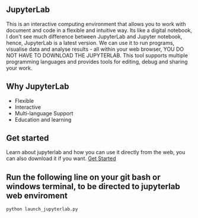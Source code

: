 ## JupyterLab
This is an interactive computing environment that allows you to work with document and code in a flexible and intuitive way. Its like a digital notebook, I don't see much difference between JupyterLab and Jupyter notebook, hence, JupyterLab is a latest version. We can use it to run programs, visualise data and analyse results - all within your web browser, YOU DO NOT HAVE TO DOWNLOAD THE JUPYTERLAB. This tool supports multiple programming languages and provides tools for editing, debug and sharing your work. 

## Why JupyterLab

- Flexible
- Interactive
- Multi-language Support
- Education and learning

## Get started
Learn about jupyterlab and how you can use it directly from the web, you can also download it if you want. [Get Started](https://jupyter.org/try-jupyter/lab/)

## Run the following line on your git bash or windows terminal, to be directed to jupyterlab web enviroment
```bash
python launch_jupyterlab.py
  

